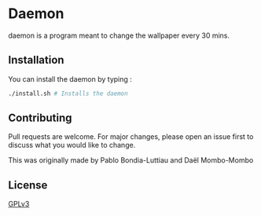 # Daemon

daemon is a program meant to change the wallpaper every 30 mins.

## Installation

You can install the daemon by typing : 

```bash
./install.sh # Installs the daemon
```

## Contributing
Pull requests are welcome. For major changes, please open an issue first to discuss what you would like to change.

This was originally made by Pablo Bondia-Luttiau and Daël Mombo-Mombo

## License
[GPLv3](https://choosealicense.com/licenses/gpl-3.0/)
